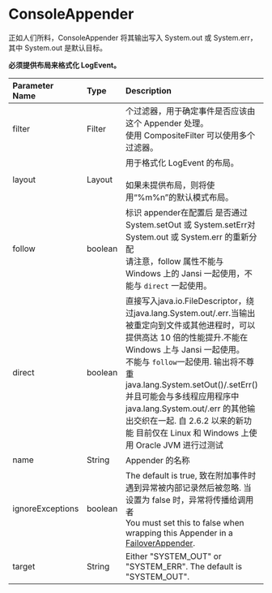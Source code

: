 # ConsoleAppender

正如人们所料，ConsoleAppender 将其输出写入 System.out 或 System.err，其中 System.out 是默认目标。

**必须提供布局来格式化 LogEvent。**



| Parameter Name   | Type    | Description                                                  |
| :--------------- | :------ | :----------------------------------------------------------- |
| filter           | Filter  | 个过滤器，用于确定事件是否应该由这个 Appender 处理。<br/>使用 CompositeFilter 可以使用多个过滤器。 |
| layout           | Layout  | 用于格式化 LogEvent 的布局。<br/><br/>如果未提供布局，则将使用“%m%n”的默认模式布局。 |
| follow           | boolean | 标识 appender在配置后  是否通过 System.setOut 或 System.setErr对  System.out 或 System.err 的重新分配<br />请注意，follow 属性不能与 Windows 上的 Jansi 一起使用，不能与 `direct` 一起使用。 |
| direct           | boolean | 直接写入java.io.FileDescriptor，绕过java.lang.System.out/.err.当输出被重定向到文件或其他进程时，可以提供高达 10 倍的性能提升.不能在 Windows 上与 Jansi 一起使用。<br/>不能与 `follow`一起使用. 输出将不尊重 java.lang.System.setOut()/.setErr() 并且可能会与多线程应用程序中 java.lang.System.out/.err 的其他输出交织在一起. 自 2.6.2 以来的新功能 目前仅在 Linux 和 Windows 上使用 Oracle JVM 进行过测试 |
| name             | String  | Appender 的名称                                              |
| ignoreExceptions | boolean | The default is true, 致在附加事件时遇到异常被内部记录然后被忽略. 当设置为 false 时，异常将传播给调用者<br /> You must set this to false when wrapping this Appender in a [FailoverAppender](http://logging.apache.org/log4j/2.x/manual/appenders.html#FailoverAppender). |
| target           | String  | Either "SYSTEM_OUT" or "SYSTEM_ERR". The default is "SYSTEM_OUT". |

